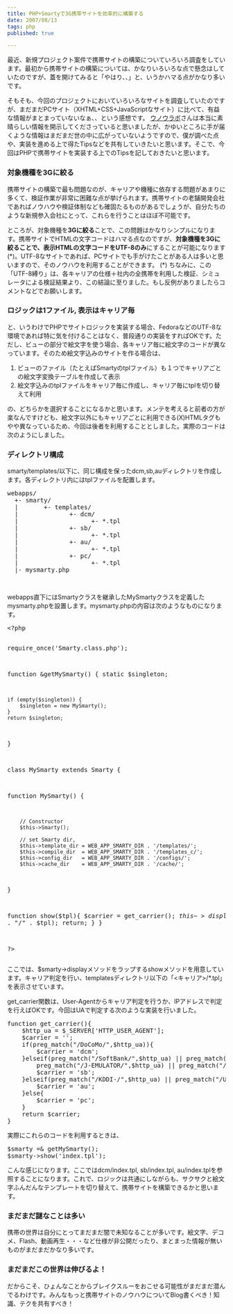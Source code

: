 ```yaml
---
title: PHP+Smartyで3G携帯サイトを効率的に構築する
date: 2007/08/13
tags: php
published: true

---
```


<p>最近、新規プロジェクト案件で携帯サイトの構築についていろいろ調査をしています。最初から携帯サイトの構築については、かなりいろいろな点で懸念はしていたのですが、蓋を開けてみると「やはり、、」と、いうかハマる点がかなり多いです。</p>

<p>そもそも、今回のプロジェクトにおいていろいろなサイトを調査していたのですが、まだまだPCサイト（XHTML+CSS+JavaScriptなサイト）に比べて、有益な情報がまとまっていないなぁ、、という感想です。
<a href="http://labs.unoh.net/">ウノウラボ</a>さんは本当に素晴らしい情報を開示してくださっていると思いましたが、かゆいところに手が届くような情報はまだまだ世の中に広がっていないようですので、僕が調べた点や、実装を進める上で得たTipsなどを共有していきたいと思います。そこで、今回はPHPで携帯サイトを実装する上でのTipsを記しておきたいと思います。
</p>

<h3>対象機種を3Gに絞る</h3>
<p>携帯サイトの構築で最も問題なのが、キャリアや機種に依存する問題があまりに多くて、検証作業が非常に困難な点が挙げられます。携帯サイトの老舗開発会社であればノウハウや検証体制なども確固たるものがあるでしょうが、自分たちのような新規参入会社にとって、これらを行うことはほぼ不可能です。</p>

<p>ところが、対象機種を<strong>3Gに絞る</strong>ことで、この問題はかなりシンプルになります。携帯サイトでHTMLの文字コードはハマる点なのですが、<strong>対象機種を3Gに絞ることで、表示HTMLの文字コードをUTF-8のみ</strong>にすることが可能になります(*)。UTF-8なサイトであれば、PCサイトでも手がけたことがある人は多いと思いますので、そのノウハウを利用することができます。
(*) ちなみに、この「UTF-8縛り」は、各キャリアの仕様＋社内の全携帯を利用した検証、シミュレータによる検証結果より、この結論に至りました。もし反例がありましたらコメントなどでお願いします。</p>

<h3>ロジックは1ファイル, 表示はキャリア毎</h3>
<p>と、いうわけでPHPでサイトロジックを実装する場合、FedoraなどのUTF-8な環境であれば特に気を付けることはなく、普段通りの実装をすればOKです。ただし、ビューの部分で絵文字を使う場合、各キャリア毎に絵文字のコードが異なっています。そのため絵文字込みのサイトを作る場合は、</p>
<ol>
<li>ビューのファイル（たとえばSmartyのtplファイル）も１つでキャリアごとの絵文字変換テーブルを作成して表示</li>
<li>絵文字込みのtplファイルをキャリア毎に作成し、キャリア毎にtplを切り替えて利用</li>
</ol>
<p>
の、どちらかを選択することになるかと思います。メンテを考えると前者の方が楽なんですけども、絵文字以外にもキャリアごとに利用できる(X)HTMLタグもやや異なっているため、今回は後者を利用することとしました。実際のコードは次のようにしました。
</p>

<h3>ディレクトリ構成</h3>
<p>smarty/templates/以下に、同じ構成を保ったdcm,sb,auディレクトリを作成します。各ディレクトリ内にはtplファイルを配置します。</p>
<p><pre>
webapps/
  +- smarty/
  |       +- templates/
  |              +- dcm/
  |                    +- *.tpl
  |              +- sb/
  |                    +- *.tpl
  |              +- au/
  |                    +- *.tpl
  |              +- pc/
  |                    +- *.tpl
  |- mysmarty.php   
 
</pre></p>

<p>webapps直下にはSmartyクラスを継承したMySmartyクラスを定義したmysmarty.phpを設置します。mysmarty.phpの内容は次のようなものになります。</p>

<p><pre>
&lt;?php

require_once('Smarty.class.php');

function &getMySmarty()
{
	static $singleton;
	
	if (empty($singleton)) {
		$singleton = new MySmarty();
	}
	return $singleton;
}
    
class MySmarty extends Smarty {

   function MySmarty() {
   
		// Constructor
		$this->Smarty();

		// set Smarty dir,
		$this->template_dir = WEB_APP_SMARTY_DIR . '/templates/';
		$this->compile_dir  = WEB_APP_SMARTY_DIR . '/templates_c/';
		$this->config_dir   = WEB_APP_SMARTY_DIR . '/configs/';
		$this->cache_dir    = WEB_APP_SMARTY_DIR . '/cache/';		
		
   }

   function show($tpl){
		$carrier = get_carrier();
		$this->display($carrier . "/" . $tpl);
		return;
   }
}

?&gt;
</pre></p>

<p>ここでは、$smarty->displayメソッドをラップするshowメソッドを用意しています。キャリア判定を行い、templatesディレクトリ以下の「<キャリア>/*.tpl」を表示させています。</p>

<p>get_carrier関数は、User-Agentからキャリア判定を行うか、IPアドレスで判定を行えばOKです。今回はUAで判定する次のような実装を行いました。</p>

<p>
<pre>
function get_carrier(){
	$http_ua = $_SERVER['HTTP_USER_AGENT'];
	$carrier = '';
	if(preg_match("/DoCoMo/",$http_ua)){
		$carrier = 'dcm';
	}elseif(preg_match("/SoftBank/",$http_ua) || preg_match("/Vodafone/",$http_ua) || preg_match("/J-PHONE/",$http_ua) || 
		preg_match("/J-EMULATOR/",$http_ua) || preg_match("/Vemulator/",$http_ua) || preg_match("/MOTEMULATOR-/",$http_ua)){
		$carrier = 'sb';
	}elseif(preg_match("/KDDI-/",$http_ua) || preg_match("/UP\.Browser/",$http_ua)){
		$carrier = 'au';
	}else{
		$carrier = 'pc';
	}
	return $carrier;
}
</pre>
</p>

<p>実際にこれらのコードを利用するときは、</p>

<p>
<pre>
$smarty =& getMySmarty();
$smarty->show('index.tpl');
</pre>
</p>

<p>こんな感じになります。ここではdcm/index.tpl, sb/index.tpl, au/index.tplを参照することになります。これで、ロジックは共通にしながらも、サクサクと絵文字ふんだんなテンプレートを切り替えて、携帯サイトを構築できるかと思います。</p>

<h3>まだまだ謎なことは多い</h3>
<p>携帯の世界は自分にとってまだまだ闇で未知なることが多いです。絵文字、デコメ、Flash、動画再生・・・など仕様が非公開だったり、まとまった情報が無いものがまだまだかなり多いです。</p>

<h3>まだまだこの世界は伸びるよ！</h3>
<p>だからこそ、ひょんなことからブレイクスルーをおこせる可能性がまだまだ潜んでるわけです。みんなもっと携帯サイトのノウハウについてBlog書くべき！知識、テクを共有すべき！</p>
